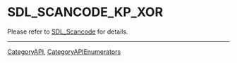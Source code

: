 # SDL_SCANCODE_KP_XOR

Please refer to [SDL_Scancode](SDL_Scancode) for details.

----
[CategoryAPI](CategoryAPI), [CategoryAPIEnumerators](CategoryAPIEnumerators)

